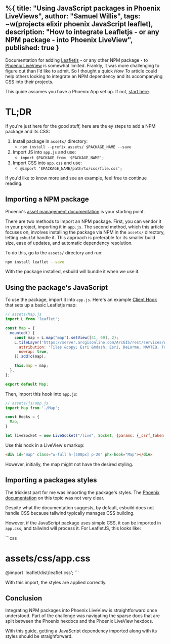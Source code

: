 %{
  title: "Using JavaScript packages in Phoenix LiveViews",
  author: "Samuel Willis",
  tags: ~w(projects elixir phoenix JavaScript leaflet),
  description: "How to integrate Leafletjs - or any NPM package - into Phoenix LiveView",
  published: true
}
---
Documentation for adding [Leafletjs](https://leafletjs.com/) - or any other NPM package - to [Phoenix LiveView](https://hexdocs.pm/phoenix_live_view/welcome.html) is somewhat limited.
Frankly, it was more challenging to figure out than I'd like to admit.
So I thought a quick _How To_ article could help others looking to integrate an
NPM dependency and its accompanying CSS into their projects.

This guide assumes you have a Phoenix App set up. If not, [start here](https://hexdocs.pm/phoenix/up_and_running.html).

# TL;DR

If you're just here for the good stuff, here are the ey steps to add a NPM
package and its CSS:

1. Install package in `assets/` directory:
    * `npm install --prefix assets/ $PACKAGE_NAME --save`
2. Import JS into `app.js` and use:
    * `import $PACKAGE from '$PACKAGE_NAME';`
3. Import CSS into `app.css` and use:
    * `@import '$PACKAGE_NAME/path/to/css/file.css';`

If you'd like to know more and see an example, feel free to continue reading.

## Importing a NPM package
Phoenix's [asset management
documentation](https://hexdocs.pm/phoenix/asset_management.html) is your
starting point.

There are two methods to import an NPM package. First, you can vendor it in your project, importing it in `app.js`. The second method, which this article focuses on, involves installing the package via NPM in the `assets/` directory, letting `esbuild` handle it. This approach is preferable for its smaller build size, ease of updates, and automatic dependency resolution.

To do this, go to the `assets/` directory and run:

```bash
npm install leaflet --save
```

With the package installed, esbuild will bundle it when we use it.

## Using the package's JavaScript
To use the package, import it into `app.js`.
Here's an example [Client
Hook](https://hexdocs.pm/phoenix_live_view/js-interop.html#client-hooks-via-phx-hook)
that sets up a basic Leafletjs map:

```javascript
// assets/Map.js
import L from 'leaflet';

const Map = {
  mounted() {
    const map = L.map("map").setView([41, 69], 2);
    L.tileLayer('https://server.arcgisonline.com/ArcGIS/rest/services/World_Topo_Map/MapServer/tile/{z}/{y}/{x}', {
      attribution: 'Tiles &copy; Esri &mdash; Esri, DeLorme, NAVTEQ, TomTom, Intermap, iPC, USGS, FAO, NPS, NRCAN, GeoBase, Kadaster NL, Ordnance Survey, Esri Japan, METI, Esri China (Hong Kong), and the GIS User Community',
      nowrap: true,
    }).addTo(map);

    this.map = map;
  },
};

export default Map;
```

Then, import this hook into `app.js`:

```javascript
// assets/js/app.js
import Map from './Map';

const Hooks = {
  Map,
}

let liveSocket = new LiveSocket("/live", Socket, {params: {_csrf_token: csrfToken}, hooks: Hooks});
```

Use this hook in a LiveView's markup:

```html
<div id="map" class="w-full h-[500px] p-20" phx-hook="Map"></div>
```

However, initially, the map might not have the desired styling.

## Importing a packages styles

The trickiest part for me was importing the package's styles.
The [Phoenix
documentation](https://hexdocs.pm/phoenix/asset_management.html#css) on this
topic was not very clear.

Despite what the documentation suggests, by default, esbuild does not handle CSS
because tailwind typically manages CSS building.

However, if the JavaScript package uses simple CSS, it can be imported in
`app.css`, and tailwind will process it.
For LeafletJS, this looks like:

\```css
# assets/css/app.css
@import 'leaflet/dist/leaflet.css';
\```

With this import, the styles are applied correctly.

## Conclusion
Integrating NPM packages into Phoenix LiveView is straightforward once
understood.
Part of the challenge was navigating the sparse docs that are split between
the Phoenix hexdocs and the Phoenix LiveView hexdocs.

With this guide, getting a JavaScript dependency imported along with its styles
should be straighforward.
